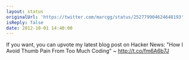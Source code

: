 ```yaml
---
layout: status
originalUrl: 'https://twitter.com/marcgg/status/252779904624648193'
isReply: false
date: 2012-10-01 14:40:00
---
```


If you want, you can upvote my latest blog post on Hacker News: "How I Avoid Thumb Pain From Too Much Coding"  ~ http://t.co/fm6A6b7J
